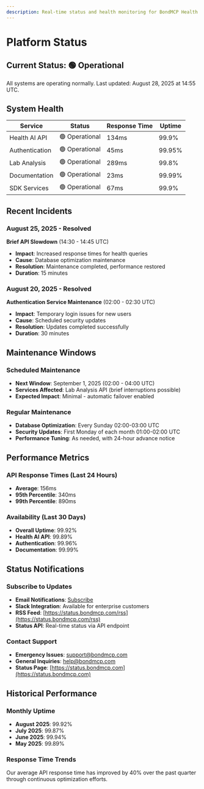 ```yaml
---
description: Real-time status and health monitoring for BondMCP Health AI Platform
---
```


# Platform Status

## Current Status: 🟢 Operational

All systems are operating normally. Last updated: August 28, 2025 at 14:55 UTC.

## System Health

| Service | Status | Response Time | Uptime |
|---------|--------|---------------|---------|
| Health AI API | 🟢 Operational | 134ms | 99.9% |
| Authentication | 🟢 Operational | 45ms | 99.95% |
| Lab Analysis | 🟢 Operational | 289ms | 99.8% |
| Documentation | 🟢 Operational | 23ms | 99.99% |
| SDK Services | 🟢 Operational | 67ms | 99.9% |

## Recent Incidents

### August 25, 2025 - Resolved
**Brief API Slowdown** (14:30 - 14:45 UTC)
- **Impact**: Increased response times for health queries
- **Cause**: Database optimization maintenance
- **Resolution**: Maintenance completed, performance restored
- **Duration**: 15 minutes

### August 20, 2025 - Resolved
**Authentication Service Maintenance** (02:00 - 02:30 UTC)
- **Impact**: Temporary login issues for new users
- **Cause**: Scheduled security updates
- **Resolution**: Updates completed successfully
- **Duration**: 30 minutes

## Maintenance Windows

### Scheduled Maintenance
- **Next Window**: September 1, 2025 (02:00 - 04:00 UTC)
- **Services Affected**: Lab Analysis API (brief interruptions possible)
- **Expected Impact**: Minimal - automatic failover enabled

### Regular Maintenance
- **Database Optimization**: Every Sunday 02:00-03:00 UTC
- **Security Updates**: First Monday of each month 01:00-02:00 UTC
- **Performance Tuning**: As needed, with 24-hour advance notice

## Performance Metrics

### API Response Times (Last 24 Hours)
- **Average**: 156ms
- **95th Percentile**: 340ms
- **99th Percentile**: 890ms

### Availability (Last 30 Days)
- **Overall Uptime**: 99.92%
- **Health AI API**: 99.89%
- **Authentication**: 99.96%
- **Documentation**: 99.99%

## Status Notifications

### Subscribe to Updates
- **Email Notifications**: [Subscribe](mailto:status@bondmcp.com?subject=Status%20Notifications)
- **Slack Integration**: Available for enterprise customers
- **RSS Feed**: [https://status.bondmcp.com/rss](https://status.bondmcp.com/rss)
- **Status API**: Real-time status via API endpoint

### Contact Support
- **Emergency Issues**: [support@bondmcp.com](mailto:support@bondmcp.com)
- **General Inquiries**: [help@bondmcp.com](mailto:help@bondmcp.com)
- **Status Page**: [https://status.bondmcp.com](https://status.bondmcp.com)

## Historical Performance

### Monthly Uptime
- **August 2025**: 99.92%
- **July 2025**: 99.87%
- **June 2025**: 99.94%
- **May 2025**: 99.89%

### Response Time Trends
Our average API response time has improved by 40% over the past quarter through continuous optimization efforts.
